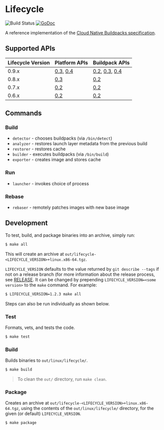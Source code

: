 # Lifecycle

![Build Status](https://github.com/buildpacks/lifecycle/workflows/build/badge.svg)
[![GoDoc](https://godoc.org/github.com/buildpacks/lifecycle?status.svg)](https://godoc.org/github.com/buildpacks/lifecycle)

A reference implementation of the [Cloud Native Buildpacks specification](https://github.com/buildpacks/spec).

## Supported APIs
Lifecycle Version | Platform APIs              | Buildpack APIs |
------------------|----------------------------|----------------|
0.9.x             | [0.3][p/0.3], [0.4][p/0.4] | [0.2][b/0.2], [0.3][b/0.3], [0.4][b/0.4]
0.8.x             | [0.3][p/0.3]               | [0.2][b/0.2]
0.7.x             | [0.2][p/0.2]               | [0.2][b/0.2]
0.6.x             | [0.2][p/0.2]               | [0.2][b/0.2]

[b/0.2]: https://github.com/buildpacks/spec/blob/buildpack/v0.2/buildpack.md
[b/0.3]: https://github.com/buildpacks/spec/tree/buildpack/v0.3/buildpack.md
[b/0.4]: https://github.com/buildpacks/spec/tree/buildpack/v0.4/buildpack.md
[p/0.2]: https://github.com/buildpacks/spec/blob/platform/v0.2/platform.md
[p/0.3]: https://github.com/buildpacks/spec/blob/platform/v0.3/platform.md
[p/0.4]: https://github.com/buildpacks/spec/blob/platform/v0.4/platform.md
## Commands

### Build

* `detector` - chooses buildpacks (via `/bin/detect`)
* `analyzer` - restores launch layer metadata from the previous build
* `restorer` - restores cache
* `builder` -  executes buildpacks (via `/bin/build`)
* `exporter` - creates image and stores cache

### Run

* `launcher` - invokes choice of process

### Rebase

* `rebaser` - remotely patches images with new base image

## Development
To test, build, and package binaries into an archive, simply run:

```bash
$ make all
```
This will create an archive at `out/lifecycle-<LIFECYCLE_VERSION>+linux.x86-64.tgz`.

`LIFECYCLE_VERSION` defaults to the value returned by `git describe --tags` if not on a release branch (for more information about the release process, see [RELEASE](RELEASE.md). It can be changed by prepending `LIFECYCLE_VERSION=<some version>` to the
`make` command. For example:

```bash
$ LIFECYCLE_VERSION=1.2.3 make all
```

Steps can also be run individually as shown below.

### Test

Formats, vets, and tests the code.

```bash
$ make test
```

### Build

Builds binaries to `out/linux/lifecycle/`.

```bash
$ make build
```

> To clean the `out/` directory, run `make clean`.

### Package

Creates an archive at `out/lifecycle-<LIFECYCLE_VERSION>+linux.x86-64.tgz`, using the contents of the
`out/linux/lifecycle/` directory, for the given (or default) `LIFECYCLE_VERSION`.

```bash
$ make package
```
